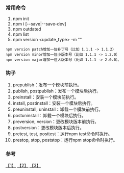 ### 常用命令
1. npm init
2. npm i  [--save|--save-dev]
3. npm outdated
4. npm list
5. npm version <update_type> -m "<message>"
```
npm version patch增加一位补丁号（比如 1.1.1 -> 1.1.2）
npm version minor增加一位小版本号（比如 1.1.1 -> 1.2.0）
npm version major增加一位大版本号（比如 1.1.1 -> 2.0.0）。
```


### 钩子
1. prepublish：发布一个模块前执行。
2. publish, postpublish：发布一个模块后执行。
3. preinstall：安装一个模块前执行。
4. install, postinstall：安装一个模块后执行。
5. preuninstall, uninstall：卸载一个模块前执行。
6. postuninstall：卸载一个模块后执行。
7. preversion, version：更改模块版本前执行。
8. postversion：更改模块版本后执行。
9. pretest, test, posttest：运行npm test命令时执行。
10. prestop, stop, poststop：运行npm stop命令时执行。


### 参考
[【1】](1http://blog.csdn.net/ligang2585116/article/details/47703291) [【2】](http://codecloud.net/12932.html) [【3】](http://www.admin10000.com/document/6736.html)
